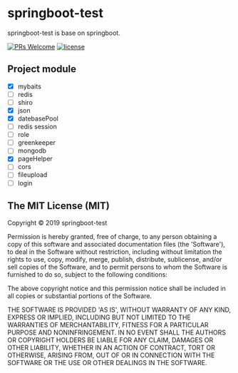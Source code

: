 # springboot-test

springboot-test is base on springboot.

[![PRs Welcome](https://img.shields.io/badge/PRs-welcome-brightgreen.svg?style=flat-square)](http://makeapullrequest.com)
[![license][license-image]][license-url]

## Project module

- [x] mybaits
- [ ] redis
- [ ] shiro
- [x] json
- [x] datebasePool
- [ ] redis session
- [ ] role
- [ ] greenkeeper
- [ ] mongodb
- [x] pageHelper
- [ ] cors
- [ ] fileupload
- [ ] login

## The MIT License (MIT)

Copyright © 2019 springboot-test

Permission is hereby granted, free of charge, to any person obtaining a copy of this software and associated documentation files (the 'Software'), to deal in the Software without restriction, including without limitation the rights to use, copy, modify, merge, publish, distribute, sublicense, and/or sell copies of the Software, and to permit persons to whom the Software is furnished to do so, subject to the following conditions:

The above copyright notice and this permission notice shall be included in all copies or substantial portions of the Software.

THE SOFTWARE IS PROVIDED 'AS IS', WITHOUT WARRANTY OF ANY KIND, EXPRESS OR IMPLIED, INCLUDING BUT NOT LIMITED TO THE WARRANTIES OF MERCHANTABILITY, FITNESS FOR A PARTICULAR PURPOSE AND NONINFRINGEMENT. IN NO EVENT SHALL THE AUTHORS OR COPYRIGHT HOLDERS BE LIABLE FOR ANY CLAIM, DAMAGES OR OTHER LIABILITY, WHETHER IN AN ACTION OF CONTRACT, TORT OR OTHERWISE, ARISING FROM, OUT OF OR IN CONNECTION WITH THE SOFTWARE OR THE USE OR OTHER DEALINGS IN THE SOFTWARE.

[license-image]: https://img.shields.io/badge/License-MIT-yellow.svg
[license-url]: https://opensource.org/licenses/MIT
